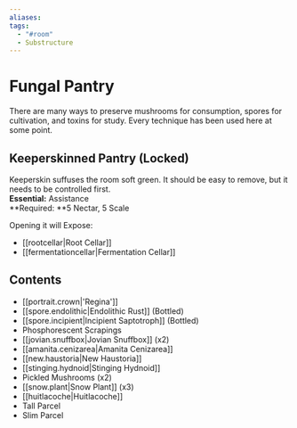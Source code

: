 ```yaml
---
aliases: 
tags:
  - "#room"
  - Substructure
---
```

# Fungal Pantry  
There are many ways to preserve mushrooms for consumption, spores for cultivation, and toxins for study. Every technique has been used here at some point.  
## Keeperskinned Pantry (Locked)  
Keeperskin suffuses the room soft green. It should be easy to remove, but it needs to be controlled first.  
**Essential:** Assistance  
**Required: **5 Nectar, 5 Scale  
  
Opening it will Expose:  
- [[rootcellar|Root Cellar]]
- [[fermentationcellar|Fermentation Cellar]] 
## Contents  
- [[portrait.crown|'Regina']]
- [[spore.endolithic|Endolithic Rust]] (Bottled)  
- [[spore.incipient|Incipient Saptotroph]] (Bottled)  
- Phosphorescent Scrapings  
- [[jovian.snuffbox|Jovian Snuffbox]] (x2) 
- [[amanita.cenizarea|Amanita Cenizarea]]
- [[new.haustoria|New Haustoria]]
- [[stinging.hydnoid|Stinging Hydnoid]]
- Pickled Mushrooms (x2)
- [[snow.plant|Snow Plant]] (x3)
- [[huitlacoche|Huitlacoche]]  
- Tall Parcel  
- Slim Parcel